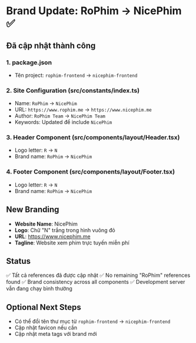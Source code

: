 # Brand Update: RoPhim → NicePhim ✅

## Đã cập nhật thành công

### 1. **package.json**
- Tên project: `rophim-frontend` → `nicephim-frontend`

### 2. **Site Configuration (src/constants/index.ts)**
- Name: `RoPhim` → `NicePhim`  
- URL: `https://www.rophim.me` → `https://www.nicephim.me`
- Author: `RoPhim Team` → `NicePhim Team`
- Keywords: Updated để include `NicePhim`

### 3. **Header Component (src/components/layout/Header.tsx)**
- Logo letter: `R` → `N`
- Brand name: `RoPhim` → `NicePhim`

### 4. **Footer Component (src/components/layout/Footer.tsx)**
- Logo letter: `R` → `N`
- Brand name: `RoPhim` → `NicePhim`

## New Branding
- **Website Name**: NicePhim
- **Logo**: Chữ "N" trắng trong hình vuông đỏ
- **URL**: https://www.nicephim.me
- **Tagline**: Website xem phim trực tuyến miễn phí

## Status
✅ Tất cả references đã được cập nhật
✅ No remaining "RoPhim" references found
✅ Brand consistency across all components
✅ Development server vẫn đang chạy bình thường

## Optional Next Steps
- Có thể đổi tên thư mục từ `rophim-frontend` → `nicephim-frontend`
- Cập nhật favicon nếu cần
- Cập nhật meta tags với brand mới
